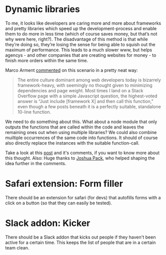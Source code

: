 # Dynamic libraries

To me, it looks like developers are caring more and more about frameworks and pretty libraries which speed up the development-process and enable them to do more in less time (which of course saves money, but that’s not why were here, right?). The disadvantage of this method is that while they’re doing so, they’re losing the sense for being able to squish out the maximum of performance. This leads to a much slower www, but helps agencys - and other companies that are creating websites for money - to finish more orders within the same time.

Marco Arment [commented](http://www.marco.org/2015/05/15/tools-are-the-problem) on this scenario in a pretty neat way:

> The entire culture dominant among web developers today is bizarrely framework-heavy, with seemingly no thought given to minimizing dependencies and page weight. Most times I land on a Stack Overflow page with a simple Javascript question, the highest-voted answer is “Just include [framework X] and then call this function,” even though a few posts beneath it is a perfectly suitable, standalone 10-line function.

We need to do something about this. What about a node module that only outputs the functions that are called within the code and leaves the remaining ones out when using multiple libraries? We could also combine muiltiple occurrences of the same code into functions. It should of course also directly replace the instances with the suitable function-call.

Take a look at this [post](http://leo.im/notes/snippets-are-the-future/) and it's comments, if you want to know more about this thought. Also: Huge thanks to [Joshua Pack](https://twitter.com/MrJoshuaPack), who helped shaping the idea further in the comments.

# Safari extension: Form filler

There should be an extension for safari (for devs) that autofills forms with a click on a button (so that they can easily be tested).

# Slack addon: Kicker

There should be a Slack addon that kicks out people if they haven't been active for a certain time. This keeps the list of people that are in a certain team clean.

